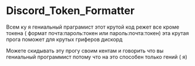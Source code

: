 # Discord_Token_Formatter
Всем ку я гениальный праграмист
этот крутой код режет все кроме токена ( формат почта:пароль:токен или пароль:почта:токен) 
эта крутая прога поможет для крутых гриферов дискорд 

Можете скидывать эту прогу своим кентам и говорить что вы гениальный программист потому что на это способен только гений ( я)
